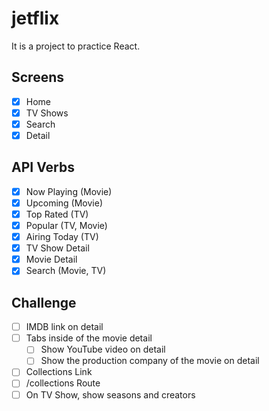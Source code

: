 # jetflix

It is a project to practice React.

## Screens

- [x] Home
- [x] TV Shows
- [x] Search
- [x] Detail

## API Verbs

- [x] Now Playing (Movie)
- [x] Upcoming (Movie)
- [x] Top Rated (TV)
- [x] Popular (TV, Movie)
- [x] Airing Today (TV)
- [x] TV Show Detail
- [x] Movie Detail
- [x] Search (Movie, TV)

## Challenge

- [ ] IMDB link on detail
- [ ] Tabs inside of the movie detail
  - [ ] Show YouTube video on detail
  - [ ] Show the production company of the movie on detail
- [ ] Collections Link
- [ ] /collections Route
- [ ] On TV Show, show seasons and creators
